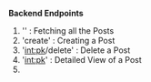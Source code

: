 
**Backend Endpoints**

1. '' : Fetching all the Posts
2. 'create' : Creating a Post
3. '<int:pk>/delete' : Delete a Post
4. '<int:pk>' : Detailed View of a Post
5. 